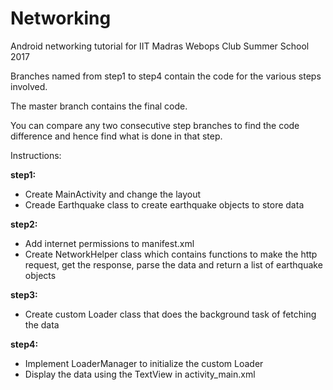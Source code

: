 # Networking
Android networking tutorial for IIT Madras Webops Club Summer School 2017


Branches named from step1 to step4 contain the code for the various steps involved.

The master branch contains the final code.

You can compare any two consecutive step branches to find the code difference and hence find what is done in that step.

Instructions:

**step1:**
* Create MainActivity and change the layout
* Creade Earthquake class to create earthquake objects to store data

**step2:**
* Add internet permissions to manifest.xml
* Create NetworkHelper class which contains functions to make the http request, get the response, parse the data and return a list of earthquake objects

**step3:**
* Create custom Loader class that does the background task of fetching the data

**step4:**
* Implement LoaderManager to initialize the custom Loader
* Display the data using the TextView in activity_main.xml
